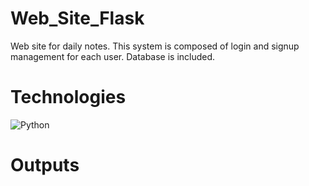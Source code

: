 # Web_Site_Flask
Web site for daily notes. This  system is composed of login and signup management for each user. Database is included.

# Technologies

<img src="https://www.python.org/static/community_logos/python-logo.png" alt="Python">


# Outputs



